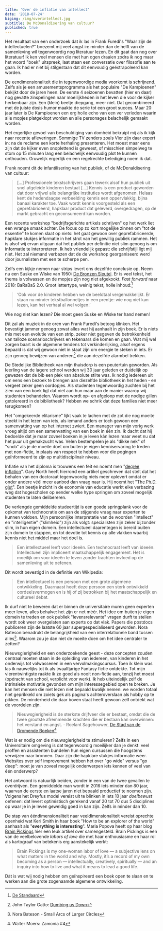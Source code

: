 ```yaml
---
title: 'Over de inflatie van intellect'
date: '2018-07-24'
bigimg: /img/overintellect.jpg
subtitle: De McDonaldisering van cultuur?
published: true
---
```


Het resultaat van een onderzoek dat ik las in Frank Furedi's "Waar zijn de intellectuelen?" boezemt mij veel angst in: minder dan de helft van de samenleving wil tegenwoordig nog literatuur lezen. En dit gaat dan nog over literatuur! Ik ken veel mensen die met hun ogen draaien zodra ik nog maar het woord "boek" uitspreek, laat staan een conversatie over filosofie aan te gaan. Ik had er niet bij stilgestaan dat dit eenvoudig geëxtrapoleerd kan worden. 

De eendimensionaliteit die in tegenwoordige media voorkomt is schrijnend. Zelfs als je een amusementsprogramma als het populaire "De Kampioenen" bekijkt door de jaren heen. De eerste 4 seizoenen bevatten (hier en daar) nog gevatte zinspelingen naar moeilijkheden in het leven die voor de kijker herkenbaar zijn. Een (klein) beetje diepgang, meer niet. Dat gecombineerd met de juiste dosis humor maakte de serie tot een groot succes. Maar 20 jaar later is De Kampioenen een erg holle echo van een ver verleden waarin alle mopjes platgeklopt worden en alle personages belachelijk gemaakt worden. 

Het ergerlijke gevoel van beschuldiging van domheid bekruipt mij als ik kijk naar recente afleveringen. Sommige TV zenders zoals Vier zijn daar expert in: na de reclame een korte herhaling presenteren. Het moest maar eens zijn dat de kijker even onoplettend is geweest, of misschien simpelweg te stom op 15 minuten lang een belachelijk eenvoudig plot te kunnen onthouden. Gruwelijk ergerlijk en een regelrechte belediging noem ik dat. 

Frank noemt dit de infantilisering van het publiek, of de McDonaldisering van cultuur:

> [...] Professionele tekstschrijvers gaan tewerk alsof hun publiek uit snel afgeleide kinderen bestaat [...] Kennis is een product geworden dat door vrijwel alle belangrijke instituties wordt afgenomen. Helaas kent de hedendaagse verbeelding kennis een oppervlakkig, bijna banaal karakter toe. Vaak wordt kennis voorgesteld als een geprefabriceerd, hapklaar product dat geleverd, overgedragen, op de markt gebracht en geconsumeerd kan worden. 

Een recente workshop "bedrijfsgerichte artikels schrijven" op het werk liet een wrange smaak achter. De focus op zo kort mogelijke zinnen om "tot de essentie" te komen slaat op niets: het gaat gewoon over geprefabriceerde, hapklare stukjes informatie in het strot van het gewillig publiek rammen. Het is alsof wij ervan uitgaan dat het publiek per definitie niet slim genoeg is om informatie te interpreteren. Ik heb vriendelijk gepast: die schrijfstijl ligt mij niet. Het zal niemand verbazen dat de de workshop georganiseerd werd door journalisten met een te scherpe pen.

Zelfs een kijkje nemen naar strips levert ons dezelfde conclusie op. Neem nu een Suske en Wiske van 1950: [De Bronzen Sleutel](https://nl.wikipedia.org/wiki/De_bronzen_sleutel). Er is veel tekst, het thema is volwassen en de mopjes zijn nog niet afgekookt. _Fast forward_ naar 2018: BaRaBaS 2.0. Groot lettertype, weinig tekst, holle inhoud:[^1]

> ‘Ook voor de kinderen hebben we de beeldtaal vergemakkelijkt. Er staan nu minder tekstballonnetjes in een prentje: wie nog niet kan lezen, kan het verhaal al wel volgen.’ 

Wie nog niet kan lezen? Die moet geen Suske en Wiske ter hand nemen! 

Dit zal als muziek in de oren van Frank Furedi's betoog klinken. Het bevestigt jammer genoeg zowat alles wat hij aanhaalt in zijn boek. Er is niets mis met een evolutie van een strip, zeker niet gegeven de betrokkenheid van talloze scenarioschrijvers en tekenaars die komen en gaan. Wat mij wel zorgen baart is de algemene tendens tot verkinderlijking, alsof ergens bepaald is dat wij gewoon niet in staat zijn om energie te steken in iets. Er zijn genoeg bewijzen van anderen[^4] die aan dezelfde alarmbel trekken. 

De Stedelijke Bibliotheek van mijn thuisdorp is een peutertuin geworden. Als leerling van de lagere school werden wij 30 jaar geleden er duidelijk op gewezen dat de bib een plek van absolute stilte was. Ik nodig iedereen uit om eens een bezoek te brengen aan diezelfde bibliotheek in het heden - en vergeet zeker geen oordopjes. Als studenten tegenwoordig zuchten bij het zien van een boek ligt dat niet aan hun maar aan de manier waarop wij studenten behandelen. Waarom wordt op- en afgeloop met de nodige gillen getolereerd in de bibliotheek? Hebben we schrik dat deze families niet meer terugkomen? 

Het "omgekeerde elitarisme" lijkt vaak te lachen met de zot die nog moeite steekt in het lezen van iets, als iemand anders er toch gewoon een samenvatting van op het internet zwiert. Een manager van mijn vorig werk vroeg altijd om een samenvatting van een boek in één zin. Ik dacht dat hij bedoelde dat je maar zoveel boeken in je leven kàn lezen maar weet nu dat het puur uit gemakzucht was. Velen bestempelen je als "dikke nek" of "snob" als je de moeite doet om buiten je eigen kenniservaring te treden met non-fictie, in plaats van respect te hebben voor die pogingen geïnformeerd te zijn op multidisciplinair niveau. 

Inflatie van het diploma is trouwens een feit en noemt men "[degree inflation](https://en.wikipedia.org/wiki/Credentialism_and_educational_inflation)". Gary North heeft hierrond een artikel geschreven dat stelt dat het behalen van een doctoraat tegenwoordig niets meer oplevert omdat er onder andere véél meer aanbod dan vraag naar is. Hij noemt het "[The Ph.D. glut](https://www.lewrockwell.com/2006/01/gary-north/the-phd-glut/)". Een beetje inzicht in de economie van educatie werkt elke verbazing weg dat hogescholen op eender welke hype springen om zoveel mogelijk studenten te laten delibereren.

De verlengde gemiddelde studeertijd is een goede springplank voor de opkomst van technocratie om aan de stijgende vraag naar experten te kunnen voldoen. Mijn persoonlijke interpretatie van de woorden "intellect" en "intelligentie" ("slimheid") zijn als volgt: specialisten zijn zeker bijzonder slim, in hun eigen domein. Een intellectueel daarentegen is bereid buiten zijn domein te stappen, en tot devotie tot kennis op alle vlakken waarbij kennis niet het middel maar het doel is. 

> Een intellectueel leeft voor ideeën. Een technocraat leeft van ideeën. Intellectueel zijn impliceert maatschappelijk engagement. Het is moeilijk om voor ideeën te leven zonder trachten invloed op de samenleving uit te oefenen. 

Dit wordt bevestigd in de definitie van Wikipedia:

> Een intellectueel is een persoon met een grote algemene ontwikkeling. Daarnaast heeft deze persoon een sterk ontwikkeld oordeelsvermogen en is hij of zij betrokken bij het maatschappelijk en cultureel debat.

Ik durf niet te beweren dat er binnen de universitaire muren geen experten meer leven, alles behalve: het zijn er net méér. Het idee om buiten je eigen domein te treden en ook publiek "levensrelevante" vragen durft te stellen wordt ook weer overgelaten aan experts op dat vlak. Papers die postdocs publiceren zijn de laatste 60 jaar supergespecialiseerd geworden. Nora Bateson benadrukt de belangrijkheid van een interrelationele band tussen alles[^2]. Waarom zou je dan niet de moeite doen om het idee centraler te zetten? 

Nieuwsgierigheid en een onderzoekende geest - deze concepten zouden centraal moeten staan in de opleiding van iedereen, van kinderen in het onderwijs tot volwassenen in een vervolmakingscursus. Toen ik klein was las ik nauwelijks tot ik als twaalfjarige Fantasy fictie ontdekte. Tot mijn vierentwintigste raakte ik zo goed als nooit non-fictie aan, tenzij het moest (opdracht van school, verplicht voor werk). Ik heb uiteindelijk zelf de intrinsieke motivatie gevonden om mijn interessegebied open te breken. Je kan het mensen die niet lezen niet bepaald kwalijk nemen: we worden totaal niet geprikkeld om zoiets gek als pagina's achteroverslaan als hobby op te pikken. De minderheid die daar boven staat heeft gewoon zelf ontdekt wat de voordelen zijn. 

> Nieuwsgierigheid is de sterkste drijfveer die er bestaat, omdat die de twee grootste afremmende krachten die er bestaan kan overwinnen: het verstand en angst. - Roelant Sagehouwer, [De Stad van de Dromende Boeken](https://www.goodreads.com/book/show/6703129-de-stad-van-de-dromende-boeken?ac=1&from_search=true)[^3]

Wat is er nodig om die nieuwsgierigheid te stimuleren? Zelfs in een Universitaire omgeving is dat tegenwoordig moeilijker dan je denkt: veel proffen en assistenten bundelen hun eigen cursussen die hoogstens verwijzen naar bronnen. Daar zijn die hapklare stukjes informatie weer. Websites over self improvement hebben het over "go wide" versus "go deep": moet je van zoveel mogelijk onderwerpen iets kennen of veel van één onderwerp? 

Het antwoord is natuurlijk beiden, zonder in een van de twee gevallen te overdrijven. Een gemiddelde man wordt in 2016 iets minder dan 80 jaar, waarvan de eerste en laatse jaren niet bepaald productief te noemen zijn. Volgens het Dreyfus model vereist uit te blinken in iets 10 jaar _doelbewust_ oefenen: dat levert optimistisch gerekend vanaf 20 tot 70 dus 5 disciplines op waar je in je leven geweldig goed in kan zijn. Zelfs in minder dan 10.

De stap van ééndimensionaliteit naar veeldimensionaliteit vereist oprechte openheid wat Keri Smith in haar boek "How to be an explorer of the world" aanhaalt als "**everything is interesting**". Maria Popova heeft op haar blog [Brain Pickings](https://www.brainpickings.org/2012/08/24/how-to-be-an-explorer-of-the-world-keri-smith/) hier een leuk artikel over samengesteld. Brain Pickings is een van de veelbelovende _labors of love_ die met haar enthousiasme en haar rol als kartograaf van betekenis erg aanstekelijk werkt:

> Brain Pickings is my one-woman labor of love — a subjective lens on what matters in the world and why. Mostly, it’s a record of my own becoming as a person — intellectually, creatively, spiritually — and an inquiry into how to live and what it means to lead a good life.

Dàt is wat wij nodig hebben om geïnspireerd een boek open te slaan en te werken aan die grote zogenaamde algemene ontwikkeling. 

[^1]: [De Standaard](http://www.standaard.be/cnt/dmf02072007_096)
[^2]: Nora Bateson - Small Arcs of Larger Circles
[^3]: Walter Moers: Zamonia #4
[^4]: John Taylor Gatto: [Dumbing us Down](https://en.wikipedia.org/wiki/Dumbing_down)